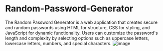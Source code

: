 # Random-Password-Generator
The Random Password Generator is a web application that creates secure and random passwords using HTML for structure, CSS for styling, and JavaScript for dynamic functionality. Users can customize the password's length and complexity by selecting options such as uppercase letters, lowercase letters, numbers, and special characters.
![image](https://github.com/user-attachments/assets/00d7e77a-eaec-44bf-820e-91a568c7fc89)
